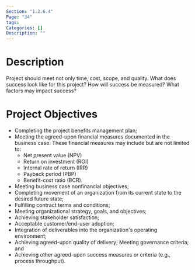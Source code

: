 ```yaml
---
Section: "1.2.6.4"
Page: "34"
tags:
Categories: []
Description: ""
---
```

# Description
Project should meet not only time, cost, scope, and quality. What does success look like for this project? How will success be measured? What factors may impact success?
# Project Objectives
- Completing the project benefits management plan;
- Meeting the agreed-upon financial measures documented in the business case. These financial measures may include but are not limited to:
	- Net present value (NPV)
	- Return on investment (ROI)
	- Internal rate of return (IRR)
	- Payback period (PBP)
	- Benefit-cost ratio (BCR).
- Meeting business case nonfinancial objectives;
- Completing movement of an organization from its current state to the desired future state;
- Fulfilling contract terms and conditions;
- Meeting organizational strategy, goals, and objectives;
- Achieving stakeholder satisfaction;
- Acceptable customer/end-user adoption;
- Integration of deliverables into the organization's operating environment;
- Achieving agreed-upon quality of delivery; Meeting governance criteria; and
- Achieving other agreed-upon success measures or criteria (e.g., process throughput).